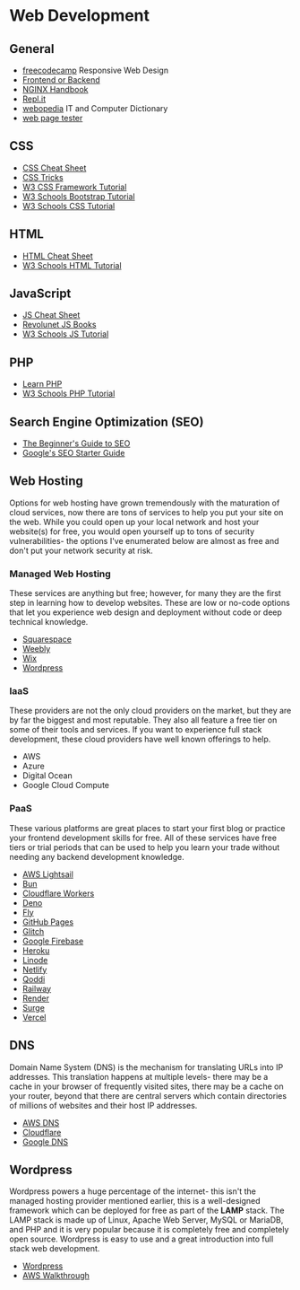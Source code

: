 # Web Development

## General

* [freecodecamp](https://www.freecodecamp.org/learn/responsive-web-design/) Responsive Web Design
* [Frontend or Backend](https://www.geeksforgeeks.org/frontend-vs-backend/)
* [NGINX Handbook](https://www.freecodecamp.org/news/the-nginx-handbook/)
* [Repl.it](https://replit.com/)
* [webopedia](https://www.webopedia.com/) IT and Computer Dictionary
* [web page tester](https://webpagetest.org/)

## CSS

* [CSS Cheat Sheet](https://htmlcheatsheet.com/css/)
* [CSS Tricks](https://css-tricks.com/)
* [W3 CSS Framework Tutorial](https://www.w3schools.com/w3css/default.asp)
* [W3 Schools Bootstrap Tutorial](https://www.w3schools.com/bootstrap/bootstrap_ver.asp)
* [W3 Schools CSS Tutorial](https://www.w3schools.com/css/default.asp)

## HTML

* [HTML Cheat Sheet](https://htmlcheatsheet.com/)
* [W3 Schools HTML Tutorial](https://www.w3schools.com/html/default.asp)

## JavaScript

* [JS Cheat Sheet](https://htmlcheatsheet.com/js/)
* [Revolunet JS Books](https://jsbooks.revolunet.com/)
* [W3 Schools JS Tutorial](https://www.w3schools.com/js/default.asp)

## PHP

* [Learn PHP](https://www.learn-php.org/)
* [W3 Schools PHP Tutorial](https://www.w3schools.com/php/default.asp)

## Search Engine Optimization (SEO)

* [The Beginner's Guide to SEO](https://moz.com/beginners-guide-to-seo)
* [Google's SEO Starter Guide](https://developers.google.com/search/docs/beginner/seo-starter-guide?hl=en&visit_id=637600824644441524-1532168446&rd=1)

## Web Hosting

Options for web hosting have grown tremendously with the maturation of cloud services, now there are tons of services to help you put your site on the web.  While you could open up your local network and host your website(s) for free, you would open yourself up to tons of security vulnerabilities- the options I've enumerated below are almost as free and don't put your network security at risk.

### Managed Web Hosting

These services are anything but free; however, for many they are the first step in learning how to develop websites.  These are low or no-code options that let you experience web design and deployment without code or deep technical knowledge.

* [Squarespace](https://www.squarespace.com/)
* [Weebly](https://www.weebly.com/)
* [Wix](https://www.wix.com/)
* [Wordpress](https://www.google.com/search?client=firefox-b-1-d&q=wordpress)

### IaaS

These providers are not the only cloud providers on the market, but they are by far the biggest and most reputable.  They also all feature a free tier on some of their tools and services.  If you want to experience full stack development, these cloud providers have well known offerings to help.

* AWS
* Azure
* Digital Ocean
* Google Cloud Compute

### PaaS

These various platforms are great places to start your first blog or practice your frontend development skills for free.  All of these services have free tiers or trial periods that can be used to help you learn your trade without needing any backend development knowledge.

* [AWS Lightsail](https://aws.amazon.com/lightsail/)
* [Bun](https://oven.sh/)
* [Cloudflare Workers](https://workers.cloudflare.com/)
* [Deno](https://deno.com/deploy)
* [Fly](https://fly.io/)
* [GitHub Pages](https://pages.github.com/)
* [Glitch](https://glitch.com/)
* [Google Firebase](https://firebase.google.com/)
* [Heroku](https://www.heroku.com/home)
* [Linode](https://www.linode.com/)
* [Netlify](https://www.netlify.com/)
* [Qoddi](https://qoddi.com/)
* [Railway](https://railway.app/)
* [Render](https://render.com/)
* [Surge](https://surge.sh/)
* [Vercel](https://vercel.com/)

## DNS

Domain Name System (DNS) is the mechanism for translating URLs into IP addresses.  This translation happens at multiple levels- there may be a cache in your browser of frequently visited sites, there may be a cache on your router, beyond that there are central servers which contain directories of millions of websites and their host IP addresses.  

* [AWS DNS](https://aws.amazon.com/route53/what-is-dns/)
* [Cloudflare](https://www.cloudflare.com/learning/dns/what-is-dns/)
* [Google DNS](https://developers.google.com/speed/public-dns)

## Wordpress

Wordpress powers a huge percentage of the internet- this isn't the managed hosting provider mentioned earlier, this is a well-designed framework which can be deployed for free as part of the **LAMP** stack.  The LAMP stack is made up of Linux, Apache Web Server, MySQL or MariaDB, and PHP and it is very popular because it is completely free and completely open source.  Wordpress is easy to use and a great introduction into full stack web development.  

* [Wordpress](https://wordpress.org/)
* [AWS Walkthrough](https://aws.amazon.com/getting-started/hands-on/launch-a-wordpress-website/)